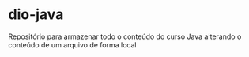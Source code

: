 # dio-java
Repositório para armazenar todo o conteúdo do curso Java
alterando o conteúdo de um arquivo de forma local
